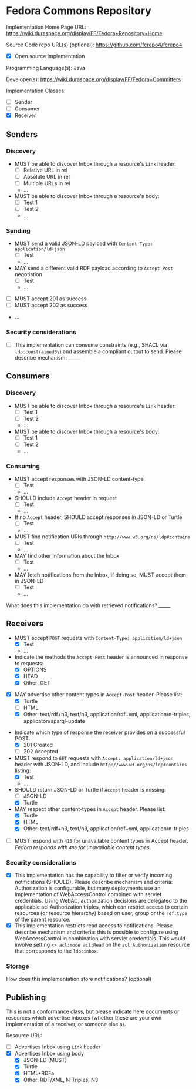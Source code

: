 
# Fedora Commons Repository

Implementation Home Page URL: https://wiki.duraspace.org/display/FF/Fedora+Repository+Home

Source Code repo URL(s) (optional): https://github.com/fcrepo4/fcrepo4
* [X] Open source implementation

Programming Language(s): Java

Developer(s): https://wiki.duraspace.org/display/FF/Fedora+Committers

Implementation Classes:

* [ ] Sender
* [ ] Consumer
* [X] Receiver

## Senders

### Discovery

* MUST be able to discover Inbox through a resource's `Link` header:
  * [ ] Relative URL in rel
  * [ ] Absolute URL in rel
  * [ ] Multiple URLs in rel
  * ...
* MUST be able to discover Inbox through a resource's body:
  * [ ] Test 1
  * [ ] Test 2
  * ...

### Sending

* MUST send a valid JSON-LD payload with `Content-Type: application/ld+json`
  * [ ] Test
  * ...
* MAY send a different valid RDF payload according to `Accept-Post` negotiation
  *  [ ] Test
  *  ...
* [ ] MUST accept 201 as success
* [ ] MUST accept 202 as success
* ...

### Security considerations
* [ ] This implementation can consume constraints (e.g., SHACL via `ldp:constrainedBy`) and assemble a compliant output to send. Please describe mechanism: _____


## Consumers

### Discovery

* MUST be able to discover Inbox through a resource's `Link` header:
  * [ ] Test 1
  * [ ] Test 2
  * ...
* MUST be able to discover Inbox through a resource's body:
  * [ ] Test 1
  * [ ] Test 2
  * ...

### Consuming

* MUST accept responses with JSON-LD content-type
  * [ ] Test
  * ...
* SHOULD include `Accept` header in request
  * [ ] Test
  * ...
* If no `Accept` header, SHOULD accept responses in JSON-LD or Turtle
  * [ ] Test
  * ...
* MUST find notification URIs through `http://www.w3.org/ns/ldp#contains`
  * [ ] Test
  * ...
* MAY find other information about the Inbox
  * [ ] Test
  * ...
* MAY fetch notifications from the Inbox, if doing so, MUST accept them in JSON-LD
  * [ ] Test
  * ...

What does this implementation do with retrieved notifications? _____

## Receivers

* MUST accept `POST` requests with `Content-Type: application/ld+json`
  * [X] Test
  * ...
* Indicate the methods the `Accept-Post` header is announced in response to requests:
  * [X] OPTIONS
  * [X] HEAD
  * [X] Other: GET
* [X] MAY advertise other content types in `Accept-Post` header. Please list:
  * [X] Turtle
  * [ ] HTML
  * [X] Other: text/rdf+n3, text/n3, application/rdf+xml, application/n-triples, applicaton/sparql-update
* Indicate which type of response the receiver provides on a successful POST:
  * [X] 201 Created
  * [ ] 202 Accepted

* MUST respond to `GET` requests with `Accept: application/ld+json` header with JSON-LD, and include `http://www.w3.org/ns/ldp#contains` listing:
  * [X] Test
  * ...
* SHOULD return JSON-LD or Turtle if `Accept` header is missing:
  * [ ] JSON-LD
  * [X] Turtle
* MAY respect other content-types in `Accept` header. Please list:
  * [X] Turtle
  * [X] HTML
  * [X] Other: text/rdf+n3, text/n3, application/rdf+xml, application/n-triples
* [ ] MUST respond with `415` for unavailable content types in Accept header. _Fedora responds with `406` for unavailable content types_.

### Security considerations

* [X] This implementation has the capability to filter or verify incoming notifications (SHOULD). Please describe mechanism and criteria: Authorization is configurable, but many deployments use an implementation of WebAccessControl combined with servlet credentials. Using WebAC, authorization decisions are delegated to the applicable acl:Authorization triples, which can restrict access to certain resources (or resource hierarchy) based on user, group or the `rdf:type` of the parent resource.
* [X] This implementation restricts read access to notifications. Please describe mechanism and criteria: this is possible to configure using WebAccessControl in combination with servlet credentials. This would involve setting `<> acl:mode acl:Read` on the `acl:Authorization` resource that corresponds to the `ldp:inbox`.

### Storage

How does this implementation store notifications? (optional)

## Publishing

This is not a conformance class, but please indicate here documents or resources which advertise inboxes (whether these are your own implementation of a receiver, or someone else's).

Resource URL:

* [ ] Advertises Inbox using `Link` header
* [X] Advertises Inbox using body
  * [X] JSON-LD (MUST)
  * [X] Turtle
  * [X] HTML+RDFa
  * [X] Other: RDF/XML, N-Triples, N3
